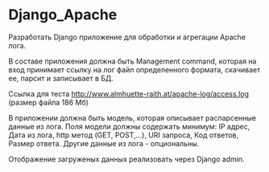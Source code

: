 # Django_Apache
Разработать Django приложение для обработки и агрегации Apache лога.

В составе приложения должна быть Management command, которая на вход принимает ссылку на лог файл определенного формата, скачивает ее, парсит и записывает в БД.

Ссылка для теста http://www.almhuette-raith.at/apache-log/access.log (размер файла 186 Мб)

В приложении должна быть модель, которая описывает распарсенные данные из лога. Поля модели должны содержать минимум: IP адрес, Дата из лога, http метод (GET, POST,...), URI запроса, Код ответов, Размер ответа. Другие данные из лога - опциональны.

Отображение загруженых данных реализовать через Django admin.
